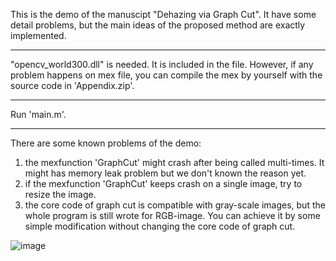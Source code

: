 This is the demo of the manuscipt "Dehazing via Graph Cut".
It have some detail problems, but the main ideas of the proposed method are exactly implemented.
*************************************************************
"opencv_world300.dll" is needed. It is included in the file.
However, if any problem happens on mex file, you can compile the mex by yourself with the
source code in 'Appendix.zip'.
*************************************************************
Run 'main.m'.
*************************************************************
There are some known problems of the demo:
1) the mexfunction 'GraphCut' might crash after being called multi-times.
   It might has memory leak problem but we don't known the reason yet.
2) if the mexfunction 'GraphCut' keeps crash on a single image,
   try to resize the image.
3) the core code of graph cut is compatible with gray-scale images, 
   but the whole program is still wrote for RGB-image.
   You can achieve it by some simple modification without changing the core code of graph cut.

![image](https://github.com/Lilin2015/Dehazing-via-Graph-Cut/raw/master/display/display.png)